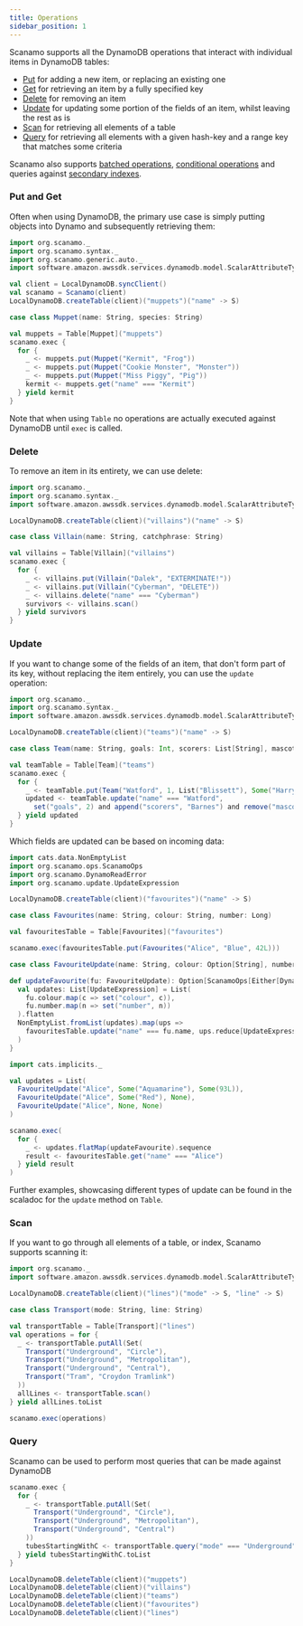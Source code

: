```yaml
---
title: Operations
sidebar_position: 1
---
```


Scanamo supports all the DynamoDB operations that interact with individual items in DynamoDB tables:

 * [Put](#put-and-get) for adding a new item, or replacing an existing one
 * [Get](#put-and-get) for retrieving an item by a fully specified key
 * [Delete](#delete) for removing an item
 * [Update](#update) for updating some portion of the fields of an item, whilst leaving the rest
 as is
 * [Scan](#scan) for retrieving all elements of a table
 * [Query](#query) for retrieving all elements with a given hash-key and a range key that matches
 some criteria

Scanamo also supports [batched operations](batch-operations.md), [conditional operations](conditional-operations.md)
and queries against [secondary indexes](using-indexes.md).

### Put and Get

Often when using DynamoDB, the primary use case is simply putting objects into
Dynamo and subsequently retrieving them:

```scala mdoc:silent
import org.scanamo._
import org.scanamo.syntax._
import org.scanamo.generic.auto._
import software.amazon.awssdk.services.dynamodb.model.ScalarAttributeType._

val client = LocalDynamoDB.syncClient()
val scanamo = Scanamo(client)
LocalDynamoDB.createTable(client)("muppets")("name" -> S)

case class Muppet(name: String, species: String)
```
```scala mdoc
val muppets = Table[Muppet]("muppets")
scanamo.exec {
  for {
    _ <- muppets.put(Muppet("Kermit", "Frog"))
    _ <- muppets.put(Muppet("Cookie Monster", "Monster"))
    _ <- muppets.put(Muppet("Miss Piggy", "Pig"))
    kermit <- muppets.get("name" === "Kermit")
  } yield kermit
}
```

Note that when using `Table` no operations are actually executed against DynamoDB until `exec` is called.

### Delete

To remove an item in its entirety, we can use delete:

```scala mdoc:silent
import org.scanamo._
import org.scanamo.syntax._
import software.amazon.awssdk.services.dynamodb.model.ScalarAttributeType._

LocalDynamoDB.createTable(client)("villains")("name" -> S)

case class Villain(name: String, catchphrase: String)
```
```scala mdoc
val villains = Table[Villain]("villains")
scanamo.exec {
  for {
    _ <- villains.put(Villain("Dalek", "EXTERMINATE!"))
    _ <- villains.put(Villain("Cyberman", "DELETE"))
    _ <- villains.delete("name" === "Cyberman")
    survivors <- villains.scan()
  } yield survivors
}
```

### Update

If you want to change some of the fields of an item, that don't form part of its key,
 without replacing the item entirely, you can use the `update` operation:

```scala mdoc:silent
import org.scanamo._
import org.scanamo.syntax._
import software.amazon.awssdk.services.dynamodb.model.ScalarAttributeType._

LocalDynamoDB.createTable(client)("teams")("name" -> S)

case class Team(name: String, goals: Int, scorers: List[String], mascot: Option[String])
```

```scala mdoc
val teamTable = Table[Team]("teams")
scanamo.exec {
  for {
    _ <- teamTable.put(Team("Watford", 1, List("Blissett"), Some("Harry the Hornet")))
    updated <- teamTable.update("name" === "Watford",
      set("goals", 2) and append("scorers", "Barnes") and remove("mascot"))
  } yield updated
}
```

Which fields are updated can be based on incoming data:

```scala mdoc:silent
import cats.data.NonEmptyList
import org.scanamo.ops.ScanamoOps
import org.scanamo.DynamoReadError
import org.scanamo.update.UpdateExpression

LocalDynamoDB.createTable(client)("favourites")("name" -> S)

case class Favourites(name: String, colour: String, number: Long)
```

```scala mdoc
val favouritesTable = Table[Favourites]("favourites")

scanamo.exec(favouritesTable.put(Favourites("Alice", "Blue", 42L)))

case class FavouriteUpdate(name: String, colour: Option[String], number: Option[Long])

def updateFavourite(fu: FavouriteUpdate): Option[ScanamoOps[Either[DynamoReadError, Favourites]]] = {
  val updates: List[UpdateExpression] = List(
    fu.colour.map(c => set("colour", c)),
    fu.number.map(n => set("number", n))
  ).flatten
  NonEmptyList.fromList(updates).map(ups =>
    favouritesTable.update("name" === fu.name, ups.reduce[UpdateExpression](_ and _))
  )
}
```
```scala mdoc
import cats.implicits._

val updates = List(
  FavouriteUpdate("Alice", Some("Aquamarine"), Some(93L)),
  FavouriteUpdate("Alice", Some("Red"), None),
  FavouriteUpdate("Alice", None, None)
)

scanamo.exec(
  for {
    _ <- updates.flatMap(updateFavourite).sequence
    result <- favouritesTable.get("name" === "Alice")
  } yield result
)

```

Further examples, showcasing different types of update can be found in the scaladoc for the `update` method on `Table`.

### Scan

If you want to go through all elements of a table, or index, Scanamo
supports scanning it:

```scala mdoc:silent
import org.scanamo._
import software.amazon.awssdk.services.dynamodb.model.ScalarAttributeType._

LocalDynamoDB.createTable(client)("lines")("mode" -> S, "line" -> S)

case class Transport(mode: String, line: String)
```
```scala mdoc
val transportTable = Table[Transport]("lines")
val operations = for {
  _ <- transportTable.putAll(Set(
    Transport("Underground", "Circle"),
    Transport("Underground", "Metropolitan"),
    Transport("Underground", "Central"),
    Transport("Tram", "Croydon Tramlink")
  ))
  allLines <- transportTable.scan()
} yield allLines.toList

scanamo.exec(operations)
```

### Query

Scanamo can be used to perform most queries that can be made against DynamoDB

```scala mdoc
scanamo.exec {
  for {
    _ <- transportTable.putAll(Set(
      Transport("Underground", "Circle"),
      Transport("Underground", "Metropolitan"),
      Transport("Underground", "Central")
    ))
    tubesStartingWithC <- transportTable.query("mode" === "Underground" and ("line" beginsWith "C"))
  } yield tubesStartingWithC.toList
}
```


```scala mdoc:invisible
LocalDynamoDB.deleteTable(client)("muppets")
LocalDynamoDB.deleteTable(client)("villains")
LocalDynamoDB.deleteTable(client)("teams")
LocalDynamoDB.deleteTable(client)("favourites")
LocalDynamoDB.deleteTable(client)("lines")
```
